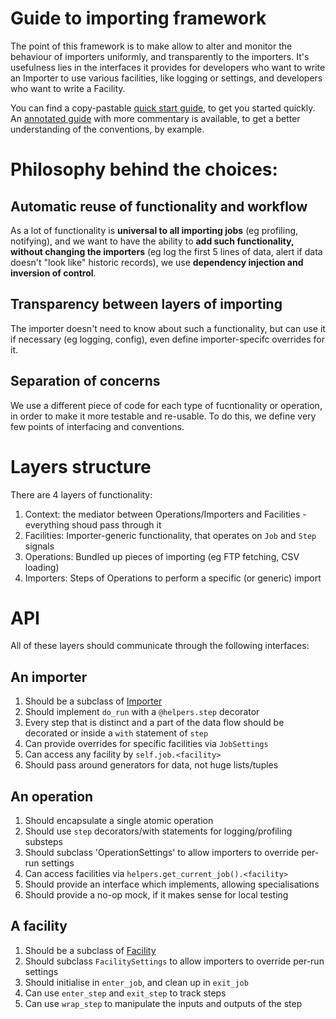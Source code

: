 Guide to importing framework
====

The point of this framework is to make allow to alter and monitor the behaviour
of importers uniformly, and transparently to the importers. It's usefulness
lies in the interfaces it provides for developers who want to write an Importer
to use various facilities, like logging or settings, and developers who want
to write a Facility.

You can find a copy-pastable [quick start guide], to get you started quickly.
An [annotated guide] with more commentary is available, to get a better
understanding of the conventions, by example.


Philosophy behind the choices:
====

## Automatic reuse of functionality and workflow

As a lot of functionality is **universal to all importing jobs** (eg profiling,
notifying), and we want to have the ability to **add such functionality,
without changing the importers** (eg log the first 5 lines of data, alert if
data doesn't "look like" historic records), we use **dependency injection and
inversion of control**.

## Transparency between layers of importing

The importer doesn't need to know about such a functionality, but can use it if
necessary (eg logging, config), even define importer-specifc overrides for it.

## Separation of concerns

We use a different piece of code for each type of fucntionality or operation,
in order to make it more testable and re-usable. To do this, we define very few
points of interfacing and conventions.

Layers structure
====

There are 4 layers of functionality:

1. Context: the mediator between Operations/Importers and Facilities -
   everything shoud pass through it
2. Facilities: Importer-generic functionality, that operates on `Job` and
   `Step` signals
3. Operations: Bundled up pieces of importing (eg FTP fetching, CSV loading)
4. Importers: Steps of Operations to perform a specific (or generic) import


API
====

All of these layers should communicate through the following interfaces:

## An importer

1. Should be a subclass of [Importer]
2. Should implement `do_run` with a `@helpers.step` decorator
3. Every step that is distinct and a part of the data flow should be decorated
   or inside a `with` statement of `step`
4. Can provide overrides for specific facilities via `JobSettings`
5. Can access any facility by `self.job.<facility>`
6. Should pass around generators for data, not huge lists/tuples

## An operation

1. Should encapsulate a single atomic operation
2. Should use `step` decorators/with statements for logging/profiling substeps
3. Should subclass 'OperationSettings' to allow importers to override per-run
   settings
3. Can access facilities via `helpers.get_current_job().<facility>`
4. Should provide an interface which implements, allowing specialisations
5. Should provide a no-op mock, if it makes sense for local testing

## A facility

1. Should be a subclass of [Facility]
2. Should subclass `FacilitySettings` to allow importers to override per-run
   settings
2. Should initialise in `enter_job`, and clean up in `exit_job`
3. Can use `enter_step` and `exit_step` to track steps
4. Can use `wrap_step` to manipulate the inputs and outputs of the step


[quick start guide]: https://github.com/tangentlabs/tangent-importer/blob/develop/docs/quick-start-guide.md
[annotated guide]: https://github.com/tangentlabs/tangent-importer/blob/develop/docs/annotated-guide.md

[Importer]: https://github.com/tangentlabs/tangent-importer/blob/develop/import_jobs/base.py
[Facility]: https://github.com/tangentlabs/tangent-importer/blob/develop/infrastructure/facilities/base.py
